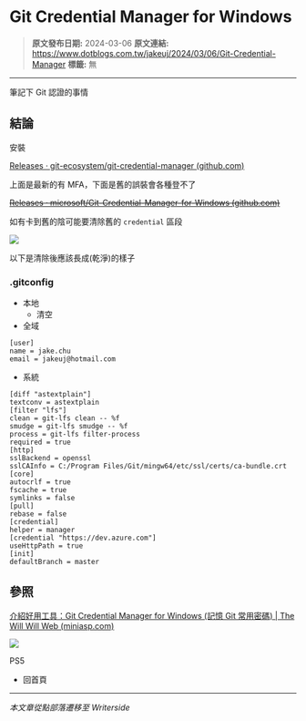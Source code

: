 # Git Credential Manager for Windows

> **原文發布日期:** 2024-03-06
> **原文連結:** https://www.dotblogs.com.tw/jakeuj/2024/03/06/Git-Credential-Manager
> **標籤:** 無

---

筆記下 Git 認證的事情

## 結論

安裝

[Releases · git-ecosystem/git-credential-manager (github.com)](https://github.com/git-ecosystem/git-credential-manager/releases)

上面是最新的有 MFA，下面是舊的誤裝會各種登不了

[~~Releases · microsoft/Git-Credential-Manager-for-Windows (github.com)~~](https://github.com/microsoft/Git-Credential-Manager-for-Windows/releases)

如有卡到舊的陰可能要清除舊的 `credential` 區段

![](https://dotblogsfile.blob.core.windows.net/user/小小朱/f9e1de8c-04e1-437f-aa74-8b2b9d8de6b4/1709714123.png.png)

以下是清除後應該長成(乾淨)的樣子

### .gitconfig

* 本地
  + 清空
* 全域

```
[user]
name = jake.chu
email = jakeuj@hotmail.com
```

* 系統

```
[diff "astextplain"]
textconv = astextplain
[filter "lfs"]
clean = git-lfs clean -- %f
smudge = git-lfs smudge -- %f
process = git-lfs filter-process
required = true
[http]
sslBackend = openssl
sslCAInfo = C:/Program Files/Git/mingw64/etc/ssl/certs/ca-bundle.crt
[core]
autocrlf = true
fscache = true
symlinks = false
[pull]
rebase = false
[credential]
helper = manager
[credential "https://dev.azure.com"]
useHttpPath = true
[init]
defaultBranch = master
```

## 參照

[介紹好用工具：Git Credential Manager for Windows (記憶 Git 常用密碼) | The Will Will Web (miniasp.com)](https://blog.miniasp.com/post/2016/02/01/Useful-tool-Git-Credential-Manager-for-Windows)

![](https://card.psnprofiles.com/1/jakeuj.png)

PS5

* 回首頁

---

*本文章從點部落遷移至 Writerside*
